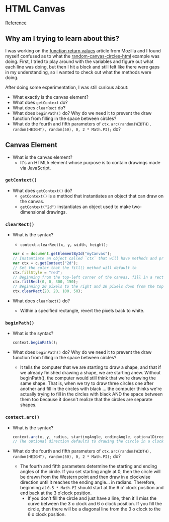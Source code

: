 # HTML Canvas

[Reference](https://www.w3schools.com/tags/ref_canvas.asp)

## Why am I trying to learn about this?

I was working on the [function return values](https://developer.mozilla.org/en-US/docs/Learn/JavaScript/Building_blocks/Return_values) article from Mozilla and I found myself confused as to what the [random-canvas-circles-html](https://github.com/mdn/learning-area/blob/master/javascript/building-blocks/loops/random-canvas-circles.html) example was doing. First, I tried to play around with the variables and figure out what each line was doing, but then I hit a block and still felt like there were gaps in my understanding, so I wanted to check out what the methods were doing.

After doing some experimentation, I was still curious about:

- What exactly is the canvas element?
- What does `getContext` do?
- What does `clearRect` do?
- What does `beginPath()` do? Why do we need it to prevent the draw function from filling in the space between circles?
- What do the fourth and fifth parameters of `ctx.arc(random(WIDTH), random(HEIGHT), random(50), 0, 2 * Math.PI);` do?

## Canvas Element

- What is the canvas element?
  - It's an HTML5 element whose purpose is to contain drawings made via JavaScript.

### `getContext()`

- What does `getContext()` do?
  - `getContext()` is a method that instantiates an object that can draw on the canvas.
  - `getContext("2d")` instantiates an object used to make two-dimensional drawings.

### `clearRect()`

- What is the syntax?

  - `context.clearRect(x, y, width, height);`

  ```JavaScript
  var c = document.getElementById("myCanvas");
  // Instantiate an object called `ctx` that will have methods and properties for drawing two-dimensional objects.
  var ctx = c.getContext("2d");
  // Set the color that the fill() method will default to
  ctx.fillStyle = "red";
  // Beginning from the top-left corner of the canvas, fill in a rectangle of 300 pixels in width and 150 pixels in height with the color red.
  ctx.fillRect(0, 0, 300, 150);
  // Beginning 20 pixels to the right and 20 pixels down from the top-left corner of the canvas, revert the red coloring back to white for a rectangle of 100 pixels in width and 50 pixels in height.
  ctx.clearRect(20, 20, 100, 50);
  ```

- What does `clearRect()` do?
  - Within a specified rectangle, revert the pixels back to white.

### `beginPath()`

- What is the syntax?

  ```JavaScript
  context.beginPath();
  ```

- What does `beginPath()` do? Why do we need it to prevent the draw function from filling in the space between circles?
  - It tells the computer that we are starting to draw a shape, and that if we already finished drawing a shape, we are starting anew. Without beginPath(), the computer would still think that we're drawing the same shape. That is, when we try to draw three circles one after another and fill in the circles with black ... the computer thinks we're actually trying to fill in the circles with black AND the space between them too because it doesn't realize that the circles are separate shapes.

### `context.arc()`

- What is the syntax?

  ```JavaScript
  context.arc(x, y, radius, startingAngle, endingAngle, optionalDirection);
  // The optional direction defaults to drawing the circle in a clock-wise direction, with 0 starting at eastern direction and moving south, west, north, and back to west. Counter-clockwise starts at west and moves north, west, south, east.
  ```

- What do the fourth and fifth parameters of `ctx.arc(random(WIDTH), random(HEIGHT), random(50), 0, 2 * Math.PI);` do?
  - The fourth and fifth parameters determine the starting and ending angles of the circle. If you set starting angle at 0, then the circle will be drawn from the Western point and then draw in a clockwise direction until it reaches the ending angle... in radians. Therefore, beginning at `0.5 * Math.PI` should start at the 6 o' clock position and end back at the 3 o'clock position. 
    - If you don't fill the circle and just have a line, then it'll miss the curve between the 3 o clock and 6 o clock position. If you fill the circle, then there will be a diagonal line from the 3 o clock to the 6 o clock position. 